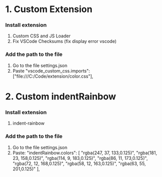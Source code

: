 # 1. Custom Extension

### Install extension

1. Custom CSS and JS Loader
2. Fix VSCode Checksums (fix display error vscode)

### Add the path to the file

1. Go to the file settings.json
2. Paste "vscode_custom_css.imports": ["file:///C:/Code/extension/color.css"],

# 2. Custom indentRainbow

### Install extension

1. indent-rainbow

### Add the path to the file

1. Go to the file settings.json
2. Paste: "indentRainbow.colors": [
   "rgba(247, 37, 133,0.125)",
   "rgba(181, 23, 158,0.125)",
   "rgba(114, 9, 183,0.125)",
   "rgba(86, 11, 173,0.125)",
   "rgba(72, 12, 168,0.125)",
   "rgba(58, 12, 163,0.125)",
   "rgba(63, 55, 201,0.125)"
   ],
